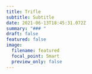 ```yaml
---
title: Trifle
subtitle: Subtitle
date: 2021-06-13T18:45:31.072Z
summary: "### "
draft: false
featured: false
image:
  filename: featured
  focal_point: Smart
  preview_only: false
---
```

### 